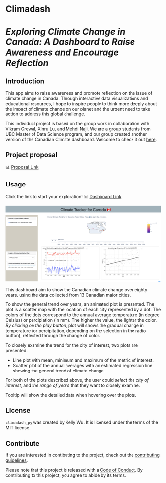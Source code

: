 # Climadash
***Exploring Climate Change in Canada: A Dashboard to Raise Awareness and Encourage Reflection***
===

## Introduction
This app aims to raise awareness and promote reflection on the issue of climate change in Canada. Through interactive data visualizations and educational resources, I hope to inspire people to think more deeply about the impact of climate change on our planet and the urgent need to take action to address this global challenge. 

This individual project is based on the group work in collaboration with Vikram Grewal, Xinru Lu, and Mehdi Naji. We are a group students from UBC Master of Data Science program, and our group created another version of the Canadian Climate dashboard. Welcome to check it out [here](https://jlittlefull.shinyapps.io/climadash/).

## Project proposal
📊 [Proposal Link](https://github.com/UBC-MDS/climadash/blob/main/report/proposal.md)

## Usage

Click the link to start your exploration!
📊 [Dashboard Link](https://climadash-ca.onrender.com)

![pic](/data/screenshot.png)

This dashboard aim to show the Canadian climate change over eighty years, using the data collected from 13 Canadian major cities. 

To show the general trend over years, an animated plot is presented. The plot is a scatter map with the location of each city represented by a dot. The colors of the dots correspond to the annual average temperature (in degree Celsius) or percipiation (in mm). The higher the value, the lighter the color. *By clicking on the play button*, plot will shows the gradual change in temperature (or percipitation, depending on the selection in the radio button), reflected through the change of color. 

To closely examine the trend for the city of interest, two plots are presented.
- Line plot with mean, minimum and maximum of the metric of interest.
- Scatter plot of the annual averages with an estimated regression line showing the general trend of climate change.

For both of the plots described above, the user could *select the city of interest*, and *the range of years* that they want to closely examine.

Tooltip will show the detailed data when hovering over the plots. 


## License

`climadash_py` was created by Kelly Wu.
It is licensed under the terms of the MIT license.

## Contribute

If you are interested in contibuting to the project, check out the [contributing guidelines](https://github.com/kellywujy/climadash_py/blob/main/CONTRIBUTING.md). 

Please note that this project is released with a [Code of Conduct](https://github.com/kellywujy/climadash_py/blob/main/CONDUCT.md). By contributing to this project, you agree to abide by its terms.

